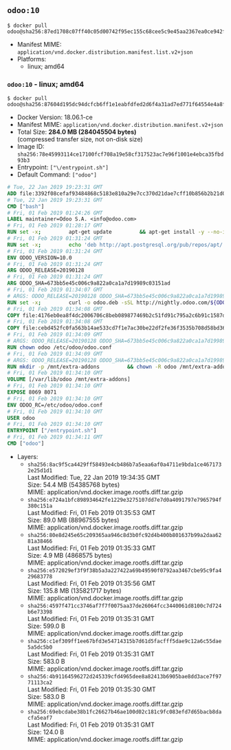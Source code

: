 ## `odoo:10`

```console
$ docker pull odoo@sha256:87ed1708c07ff40c05d00742f95ec155c68cee5c9e45aa2367ea0ce942f93161
```

-	Manifest MIME: `application/vnd.docker.distribution.manifest.list.v2+json`
-	Platforms:
	-	linux; amd64

### `odoo:10` - linux; amd64

```console
$ docker pull odoo@sha256:87604d195dc94dcfcb6ff1e1eabfdfed2d6f4a31ad7ed771f64554e4a8fc27ca
```

-	Docker Version: 18.06.1-ce
-	Manifest MIME: `application/vnd.docker.distribution.manifest.v2+json`
-	Total Size: **284.0 MB (284045504 bytes)**  
	(compressed transfer size, not on-disk size)
-	Image ID: `sha256:78e45993114ce17100fcf708a19e58cf317523ac7e96f1001e4ebca35fbd93b3`
-	Entrypoint: `["\/entrypoint.sh"]`
-	Default Command: `["odoo"]`

```dockerfile
# Tue, 22 Jan 2019 19:23:31 GMT
ADD file:3392f08cefaf93484868c5183e810a29e7cc370d21dae7cff10b856b2b21d072 in / 
# Tue, 22 Jan 2019 19:23:31 GMT
CMD ["bash"]
# Fri, 01 Feb 2019 01:24:26 GMT
LABEL maintainer=Odoo S.A. <info@odoo.com>
# Fri, 01 Feb 2019 01:28:17 GMT
RUN set -x;         apt-get update         && apt-get install -y --no-install-recommends             ca-certificates             curl             dirmngr             node-less             python-gevent             python-ldap             python-pip             python-qrcode             python-renderpm             python-support             python-vobject             python-watchdog         && curl -o wkhtmltox.deb -sSL https://github.com/wkhtmltopdf/wkhtmltopdf/releases/download/0.12.5/wkhtmltox_0.12.5-1.jessie_amd64.deb         && echo '4d104ff338dc2d2083457b3b1e9baab8ddf14202 wkhtmltox.deb' | sha1sum -c -         && dpkg --force-depends -i wkhtmltox.deb         && apt-get -y install -f --no-install-recommends         && apt-get purge -y --auto-remove -o APT::AutoRemove::RecommendsImportant=false -o APT::AutoRemove::SuggestsImportant=false npm         && rm -rf /var/lib/apt/lists/* wkhtmltox.deb         && pip install psycogreen==1.0
# Fri, 01 Feb 2019 01:31:24 GMT
RUN set -x;         echo 'deb http://apt.postgresql.org/pub/repos/apt/ jessie-pgdg main' > etc/apt/sources.list.d/pgdg.list         && export GNUPGHOME="$(mktemp -d)"         && repokey='B97B0AFCAA1A47F044F244A07FCC7D46ACCC4CF8'         && gpg --batch --keyserver keyserver.ubuntu.com --recv-keys "${repokey}"         && gpg --armor --export "${repokey}" | apt-key add -         && rm -rf "$GNUPGHOME"         && apt-get update          && apt-get install -y postgresql-client         && rm -rf /var/lib/apt/lists/*
# Fri, 01 Feb 2019 01:31:24 GMT
ENV ODOO_VERSION=10.0
# Fri, 01 Feb 2019 01:31:24 GMT
ARG ODOO_RELEASE=20190128
# Fri, 01 Feb 2019 01:31:24 GMT
ARG ODOO_SHA=673bb5e45c006c9a822a0ca1a7d19989c03151ad
# Fri, 01 Feb 2019 01:34:07 GMT
# ARGS: ODOO_RELEASE=20190128 ODOO_SHA=673bb5e45c006c9a822a0ca1a7d19989c03151ad
RUN set -x;         curl -o odoo.deb -sSL http://nightly.odoo.com/${ODOO_VERSION}/nightly/deb/odoo_${ODOO_VERSION}.${ODOO_RELEASE}_all.deb         && echo "${ODOO_SHA} odoo.deb" | sha1sum -c -         && dpkg --force-depends -i odoo.deb         && apt-get update         && apt-get -y install -f --no-install-recommends         && rm -rf /var/lib/apt/lists/* odoo.deb
# Fri, 01 Feb 2019 01:34:08 GMT
COPY file:4176eb0ea8f4dc2006706c8beb089877469b2c51fd91c795a2c6b91c1587dff1 in / 
# Fri, 01 Feb 2019 01:34:08 GMT
COPY file:cebd452fc0fa563b14ae533cd7f1e7ac30be22df2fe36f3535b708d58bd3601d in /etc/odoo/ 
# Fri, 01 Feb 2019 01:34:09 GMT
# ARGS: ODOO_RELEASE=20190128 ODOO_SHA=673bb5e45c006c9a822a0ca1a7d19989c03151ad
RUN chown odoo /etc/odoo/odoo.conf
# Fri, 01 Feb 2019 01:34:09 GMT
# ARGS: ODOO_RELEASE=20190128 ODOO_SHA=673bb5e45c006c9a822a0ca1a7d19989c03151ad
RUN mkdir -p /mnt/extra-addons         && chown -R odoo /mnt/extra-addons
# Fri, 01 Feb 2019 01:34:10 GMT
VOLUME [/var/lib/odoo /mnt/extra-addons]
# Fri, 01 Feb 2019 01:34:10 GMT
EXPOSE 8069 8071
# Fri, 01 Feb 2019 01:34:10 GMT
ENV ODOO_RC=/etc/odoo/odoo.conf
# Fri, 01 Feb 2019 01:34:10 GMT
USER odoo
# Fri, 01 Feb 2019 01:34:10 GMT
ENTRYPOINT ["/entrypoint.sh"]
# Fri, 01 Feb 2019 01:34:11 GMT
CMD ["odoo"]
```

-	Layers:
	-	`sha256:8ac9f5ca4429ff58493e4cb486b7a5eaa6af0a4711e9bda1ce4671732e25d1d1`  
		Last Modified: Tue, 22 Jan 2019 19:34:35 GMT  
		Size: 54.4 MB (54385768 bytes)  
		MIME: application/vnd.docker.image.rootfs.diff.tar.gzip
	-	`sha256:e724a1bfc898934642fe1229e3275107dd7e7d0a4091797e7965794f380c151a`  
		Last Modified: Fri, 01 Feb 2019 01:35:53 GMT  
		Size: 89.0 MB (88967555 bytes)  
		MIME: application/vnd.docker.image.rootfs.diff.tar.gzip
	-	`sha256:80e8d245e65c209365aa946c8d3b0fc92d4b400b801637b99a2daa6281a38466`  
		Last Modified: Fri, 01 Feb 2019 01:35:33 GMT  
		Size: 4.9 MB (4868575 bytes)  
		MIME: application/vnd.docker.image.rootfs.diff.tar.gzip
	-	`sha256:e572029ef3f9f38b5a3a227422a69b49590f0792aa3467cbe95c9fa429683778`  
		Last Modified: Fri, 01 Feb 2019 01:35:56 GMT  
		Size: 135.8 MB (135821717 bytes)  
		MIME: application/vnd.docker.image.rootfs.diff.tar.gzip
	-	`sha256:4597f471cc3746af7f7f0075aa37de26064fcc3440061d8100c7d724b6e73398`  
		Last Modified: Fri, 01 Feb 2019 01:35:31 GMT  
		Size: 599.0 B  
		MIME: application/vnd.docker.image.rootfs.diff.tar.gzip
	-	`sha256:c1ef309ff1ee67bfd3e54714315b7d61d5facfff5dae9c12a6c55dae5a5dc5b0`  
		Last Modified: Fri, 01 Feb 2019 01:35:31 GMT  
		Size: 583.0 B  
		MIME: application/vnd.docker.image.rootfs.diff.tar.gzip
	-	`sha256:4b91164596272d245339cfd4965dee8a82413b6905bae8dd3ace7f9771113ca2`  
		Last Modified: Fri, 01 Feb 2019 01:35:30 GMT  
		Size: 583.0 B  
		MIME: application/vnd.docker.image.rootfs.diff.tar.gzip
	-	`sha256:69ebcdabe38b1fc26627b46ae100d02c181c9fc083efd7d65bacb8dacfa5eaf7`  
		Last Modified: Fri, 01 Feb 2019 01:35:31 GMT  
		Size: 124.0 B  
		MIME: application/vnd.docker.image.rootfs.diff.tar.gzip
